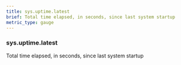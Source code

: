 ```yaml
---
title: sys.uptime.latest
brief: Total time elapsed, in seconds, since last system startup
metric_type: gauge
---
```

### sys.uptime.latest

Total time elapsed, in seconds, since last system startup